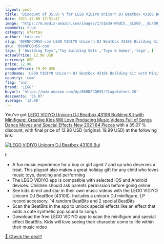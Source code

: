 ```yaml
---
layout: post
title: 'Discount of 35.07 % for LEGO VIDIYO Unicorn DJ Beatbox 43106 Bui'
date: 2021-12-09 17:51:47
image: 'https://m.media-amazon.com/images/I/51m3A-MhdCS._SL500_._SL400_.jpg'
comments: true
category: ofertas
author: 'tole.es'
slug: 'B08NFCQH55-com LEGO VIDIYO Unicorn DJ Beatbox 43106 Building Kit with...'
sku: 'B08NFCQH55-com'
tags: [ 'Building Toys','Toy Building Sets','Toys & Games','lego', ]
actualPrice: 12.98 USD
currency: USD
price: 12.98
comparePrice: 19.99 USD
prodname: 'LEGO VIDIYO Unicorn DJ Beatbox 43106 Building Kit with Minifigure; Creative Kids Will Love Producing Music Videos Full of Songs  Dance Moves and Special Effects  New 2021  84 Pieces '
country: 'com'
flag: '🇺🇸'
brand: 'LEGO'
buyurl: 'https://www.amazon.com/dp/B08NFCQH55/?tag=tolees-20'
descuento: '35.07'
average: '12.98'
---
```


You've got [LEGO VIDIYO Unicorn DJ Beatbox 43106 Building Kit with Minifigure; Creative Kids Will Love Producing Music Videos Full of Songs  Dance Moves and Special Effects  New 2021  84 Pieces ](https://www.amazon.com/dp/B08NFCQH55/?tag=tolees-20) with a  35.07 % discount, with final price of 12.98 USD (original: 19.99 USD) at the following link:

[![LEGO VIDIYO Unicorn DJ Beatbox 43106 Bui](https://m.media-amazon.com/images/I/51m3A-MhdCS._SL500_._SL400_.jpg)](https://www.amazon.com/dp/B08NFCQH55/?tag=tolees-20)

ℹ️:

- A fun music experience for a boy or girl aged 7 and up who deserves a treat. This playset also makes a great holiday gift for any child who loves music toys, dancing and performing
- The LEGO VIDIYO app is compatible with selected iOS and Android devices. Children should ask parents permission before going online
- See kids direct and star in their own music videos with the LEGO VIDIYO Unicorn DJ BeatBox (43106). Includes a unicorn DJ minifigure, LP record accessory, 14 random BeatBits and 2 special BeatBits
- Scan the BeatBits in the app to unlock special effects like an effect that adds a cute synthetic pop sound to songs
- Download the free LEGO VIDIYO app to scan the minifigure and special effect BeatBits. Kids will love seeing their character come to life within their music video

[🛒 Check the deal!!](https://www.amazon.com/dp/B08NFCQH55/?tag=tolees-20)
